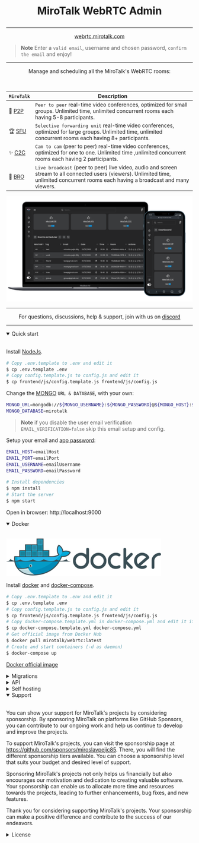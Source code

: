 # <p align="center">MiroTalk WebRTC Admin</p>

<hr />

<p align="center">
    <a href="https://webrtc.mirotalk.com">webrtc.mirotalk.com</a>
</p>

> **Note**
> Enter a `valid email`, username and chosen password, `confirm the email` and enjoy!

<hr />

<p align="center">Manage and scheduling all the MiroTalk's WebRTC rooms:</p>

<br/>

| `MiroTalk`                                               | Description                                                                                                                                                                                |
| -------------------------------------------------------- | ------------------------------------------------------------------------------------------------------------------------------------------------------------------------------------------ |
| 🚀 [P2P](https://github.com/miroslavpejic85/mirotalk)    | `Peer to peer` real-time video conferences, optimized for small groups. Unlimited time, unlimited concurrent rooms each having 5-8 participants.                                           |
| 🏆 [SFU](https://github.com/miroslavpejic85/mirotalksfu) | `Selective forwarding unit` real-time video conferences, optimized for large groups. Unlimited time, unlimited concurrent rooms each having 8+ participants.                               |
| ✨ [C2C](https://github.com/miroslavpejic85/mirotalkc2c) | `Cam to cam` (peer to peer) real-time video conferences, optimized for one to one. Unlimited time ,unlimited concurrent rooms each having 2 participants.                                  |
| 📡 [BRO](https://github.com/miroslavpejic85/mirotalkbro) | `Live broadcast` (peer to peer) live video, audio and screen stream to all connected users (viewers). Unlimited time, unlimited concurrent rooms each having a broadcast and many viewers. |

![mirotalk-webrtc-admin](./frontend/Images/mirotalk-webrtc-admin.png)

<hr />

<p align="center">
    For questions, discussions, help & support, join with us on <a href="https://discord.gg/rgGYfeYW3N">discord</a>
</p>

<hr />

<details open>
<summary>Quick start</summary>

<br/>

Install [NodeJs](https://nodejs.org/en/blog/release/v18.16.0).

```bash
# Copy .env.template to .env and edit it
$ cp .env.template .env
# Copy config.template.js to config.js and edit it
$ cp frontend/js/config.template.js frontend/js/config.js
```

Change the [MONGO](https://www.mongodb.com/) `URL & DATABASE`, with your own:

```bash
MONGO_URL=mongodb://${MONGO_USERNAME}:${MONGO_PASSWORD}@${MONGO_HOST}:${MONGO_PORT}
MONGO_DATABASE=mirotalk
```

> **Note**
> if you disable the user email verification `EMAIL_VERIFICATION=false` skip this email setup and config.

Setup your email and [app password](https://support.google.com/mail/answer/185833?hl=en):

```bash
EMAIL_HOST=emailHost
EMAIL_PORT=emailPort
EMAIL_USERNAME=emailUsername
EMAIL_PASSWORD=emailPassword
```

```bash
# Install dependencies
$ npm install
# Start the server
$ npm start
```

Open in browser: http://localhost:9000

</details>

<details open>
<summary>Docker</summary>

<br/>

![docker](./frontend/Images/docker.png)

Install [docker](https://docs.docker.com/engine/install/) and [docker-compose](https://docs.docker.com/compose/install/).

```bash
# Copy .env.template to .env and edit it
$ cp .env.template .env
# Copy config.template.js to config.js and edit it
$ cp frontend/js/config.template.js frontend/js/config.js
# Copy docker-compose.template.yml in docker-compose.yml and edit it if needed
$ cp docker-compose.template.yml docker-compose.yml
# Get official image from Docker Hub
$ docker pull mirotalk/webrtc:latest
# Create and start containers (-d as daemon)
$ docker-compose up
```

[Docker official image](https://hub.docker.com/r/mirotalk/webrtc)

</details>

<details>
<summary>Migrations</summary>

<br/>

For MongoDB migrations follow [this README](./database/README.md).

</details>

<details>
<summary>API</summary>

<br/>

You can check the swagger document at http://localhost:9000/api/v1/docs, or live [here](https://webrtc.mirotalk.com/api/v1/docs).

</details>

<details>
<summary>Self hosting</summary>

<br/>

To self-hosting MiroTalk WEB, just follow [this steps](./docs/self-hosting.md).

</details>

<details open>
<summary>Support</summary>

<br/>

You can show your support for MiroTalk's projects by considering sponsorship. By sponsoring MiroTalk on platforms like GitHub Sponsors, you can contribute to our ongoing work and help us continue to develop and improve the projects.

To support MiroTalk's projects, you can visit the sponsorship page at https://github.com/sponsors/miroslavpejic85. There, you will find the different sponsorship tiers available. You can choose a sponsorship level that suits your budget and desired level of support.

Sponsoring MiroTalk's projects not only helps us financially but also encourages our motivation and dedication to creating valuable software. Your sponsorship can enable us to allocate more time and resources towards the projects, leading to further enhancements, bug fixes, and new features.

Thank you for considering supporting MiroTalk's projects. Your sponsorship can make a positive difference and contribute to the success of our endeavors.

</details>

<details>
<summary>License</summary>

<br/>

![AGPLv3](./frontend/Images/AGPLv3.png)

MiroTalk is free and can be modified and forked. But the conditions of the AGPLv3 (GNU Affero General Public License v3.0) need to be respected. In particular modifications need to be free as well and made available to the public. Get a quick overview of the license at [Choose an open source license](https://choosealicense.com/licenses/agpl-3.0/).

For a MiroTalk license under conditions other than AGPLv3, please contact us at license.mirotalk@gmail.com or [purchase directly via CodeCanyon](https://codecanyon.net/item/a-selfhosted-mirotalks-webrtc-rooms-scheduler-server/42643313).

Thank you!

</details>
